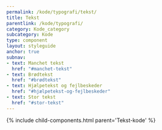 ```yaml
---
permalink: /kode/typografi/tekst/
title: Tekst
parentlink: /kode/typografi/
category: Kode_category
subcategory: Kode
type: component
layout: styleguide
anchor: true
subnav:
- text: Manchet tekst
  href: "#manchet-tekst"
- text: Brødtekst
  href: "#brødtekst"
- text: Hjælpetekst og fejlbeskeder
  href: "#hjælpetekst-og-fejlbeskeder"
- text: Stor tekst
  href: "#stor-tekst"
---
```


{% include child-components.html parent='Tekst-kode' %}
